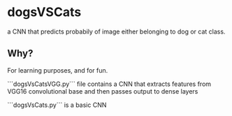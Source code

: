 # dogsVSCats
a CNN that predicts probabily of image either belonging to dog or cat class.

<h2>Why?</h2>

<p>For learning purposes, and for fun.</p>

<p>```dogsVsCatsVGG.py``` file contains a CNN that extracts features from VGG16 convolutional base and then passes output to dense layers</p>

<p>```dogsVsCats.py``` is a basic CNN</p>
